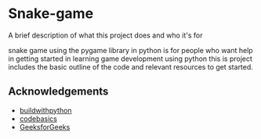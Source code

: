 
# Snake-game

A brief description of what this project does and who it's for


snake game using the pygame library in python is
for people who want help in getting started in learning game development using python
this is project includes the basic outline of the code and relevant resources to get started.

## Acknowledgements

 - [buildwithpython](https://www.youtube.com/@buildwithpython)
 - [codebasics](https://www.youtube.com/@codebasics/featured)
 - [GeeksforGeeks](https://www.geeksforgeeks.org/)

